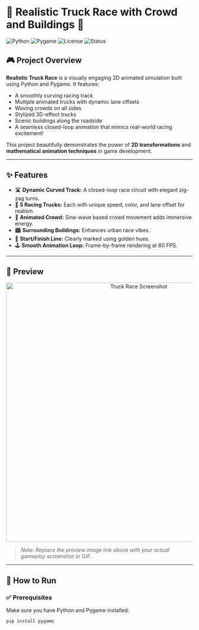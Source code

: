 # 🚚 Realistic Truck Race with Crowd and Buildings 🏁

![Python](https://img.shields.io/badge/Python-3.x-blue?logo=python)
![Pygame](https://img.shields.io/badge/Library-Pygame-green)
![License](https://img.shields.io/badge/License-MIT-yellow)
![Status](https://img.shields.io/badge/Status-Completed-brightgreen)

## 🎮 Project Overview

**Realistic Truck Race** is a visually engaging 2D animated simulation built using Python and Pygame. It features:
- A smoothly curving racing track
- Multiple animated trucks with dynamic lane offsets
- Waving crowds on all sides
- Stylized 3D-effect trucks
- Scenic buildings along the roadside
- A seamless closed-loop animation that mimics real-world racing excitement!

This project beautifully demonstrates the power of **2D transformations** and **mathematical animation techniques** in game development.

---

## ✨ Features

- 🛣️ **Dynamic Curved Track:** A closed-loop race circuit with elegant zig-zag turns.
- 🚛 **5 Racing Trucks:** Each with unique speed, color, and lane offset for realism.
- 👥 **Animated Crowd:** Sine-wave based crowd movement adds immersive energy.
- 🏙️ **Surrounding Buildings:** Enhances urban race vibes.
- 📍 **Start/Finish Line:** Clearly marked using golden hues.
- 🕹️ **Smooth Animation Loop:** Frame-by-frame rendering at 60 FPS.

---

## 📸 Preview

<p align="center">
  <img src="https://github.com/user-attachments/assets/039375ab-d79c-4056-8a20-1707e565a213" width="700" alt="Truck Race Screenshot"/>
</p>


> *Note: Replace the preview image link above with your actual gameplay screenshot or GIF.*

---

## 🚀 How to Run

### ✅ Prerequisites

Make sure you have Python and Pygame installed:

```bash
pip install pygame
